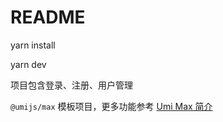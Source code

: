 # README
yarn install<br>

yarn dev <br>

项目包含登录、注册、用户管理


`@umijs/max` 模板项目，更多功能参考 [Umi Max 简介](https://umijs.org/docs/max/introduce)


